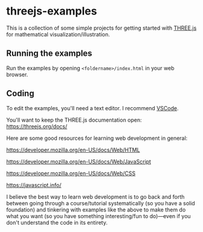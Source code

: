 # threejs-examples

This is a collection of some simple projects for getting started with [THREE.js](https://threejs.org) for mathematical visualization/illustration.

## Running the examples

Run the examples by opening `<foldername>/index.html` in your web browser.

## Coding

To edit the examples, you'll need a text editor. I recommend [VSCode](https://code.visualstudio.com/).

You'll want to keep the THREE.js documentation open: https://threejs.org/docs/

Here are some good resources for learning web development in general:

https://developer.mozilla.org/en-US/docs/Web/HTML

https://developer.mozilla.org/en-US/docs/Web/JavaScript

https://developer.mozilla.org/en-US/docs/Web/CSS

https://javascript.info/

I believe the best way to learn web development is to go back and forth between going through a course/tutorial systematically (so you have a solid foundation) and tinkering with examples like the above to make them do what you want (so you have something interesting/fun to do)—even if you don't understand the code in its entirety.
